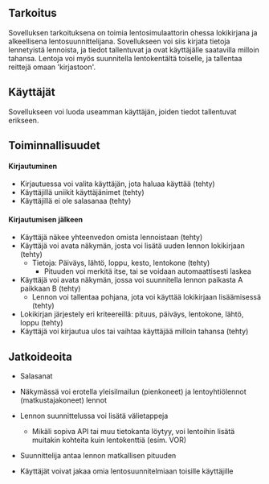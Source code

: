 ## Tarkoitus

Sovelluksen tarkoituksena on toimia lentosimulaattorin ohessa lokikirjana ja alkeellisena lentosuunnittelijana. Sovellukseen voi siis kirjata tietoja lennetyistä lennoista, ja tiedot tallentuvat ja ovat käyttäjälle saatavilla milloin tahansa. Lentoja voi myös suunnitella lentokentältä toiselle, ja tallentaa reittejä omaan 'kirjastoon'.

## Käyttäjät

Sovellukseen voi luoda useamman käyttäjän, joiden tiedot tallentuvat erikseen.

## Toiminnallisuudet

#### Kirjautuminen

- Kirjautuessa voi valita käyttäjän, jota haluaa käyttää (tehty)
- Käyttäjillä uniikit käyttäjänimet (tehty)
- Käyttäjillä ei ole salasanaa (tehty)

#### Kirjautumisen jälkeen

- Käyttäjä näkee yhteenvedon omista lennoistaan (tehty)
- Käyttäjä voi avata näkymän, josta voi lisätä uuden lennon lokikirjaan (tehty)
  - Tietoja: Päiväys, lähtö, loppu, kesto, lentokone (tehty)
    - Pituuden voi merkitä itse, tai se voidaan automaattisesti laskea
- Käyttäjä voi avata näkymän, jossa voi suunnitella lennon paikasta A paikkaan B (tehty)
  - Lennon voi tallentaa pohjana, jota voi käyttää lokikirjaan lisäämisessä (tehty)
- Lokikirjan järjestely eri kriteereillä: pituus, päiväys, lentokone, lähtö, loppu (tehty)
- Käyttäjä voi kirjautua ulos tai vaihtaa käyttäjää milloin tahansa (tehty)

## Jatkoideoita

- Salasanat
- Näkymässä voi erotella yleisilmailun (pienkoneet) ja lentoyhtiölennot (matkustajakoneet) lennot

- Lennon suunnittelussa voi lisätä välietappeja
  - Mikäli sopiva API tai muu tietokanta löytyy, voi lentoihin lisätä muitakin kohteita kuin lentokenttiä (esim. VOR)
- Suunnittelija antaa lennon matkallisen pituuden
- Käyttäjät voivat jakaa omia lentosuunnitelmiaan toisille käyttäjille
